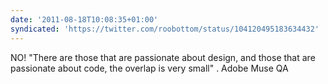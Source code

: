 ```yaml
---
date: '2011-08-18T10:08:35+01:00'
syndicated: 'https://twitter.com/roobottom/status/104120495183634432'
---
```

NO! "There are those that are passionate about design, and those that are passionate about code, the overlap is very small" . Adobe Muse QA
